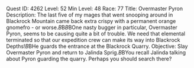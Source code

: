 Quest ID: 4262
Level: 52
Min Level: 48
Race: 77
Title: Overmaster Pyron
Description: The last five of my mages that went snooping around in Blackrock Mountain came back extra crispy with a permanent orange gnomefro - or worse.$B$B<Jalinda picks up some ashes from the ground and releases them into the air.>$B$BOne nasty bugger in particular, Overmaster Pyron, seems to be causing quite a bit of trouble. We need that elemental terminated so that our expedition crew can make its way into Blackrock Depths!$B$BHe guards the entrance at the Blackrock Quarry.
Objective: Slay Overmaster Pyron and return to Jalinda Sprig.$B$BYou recall Jalinda talking about Pyron guarding the quarry. Perhaps you should search there?
